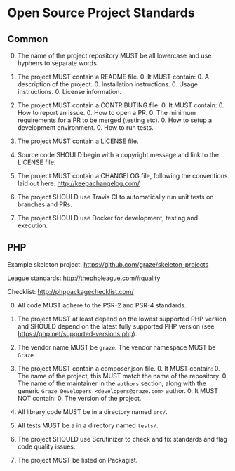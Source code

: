 # Open Source Project Standards

## Common

0. The name of the project repository MUST be all lowercase and use hyphens to separate words.

0. The project MUST contain a README file.
   0. It MUST contain:
		0. A description of the project.
		0. Installation instructions.
		0. Usage instructions.
		0. License information.

0. The project MUST contain a CONTRIBUTING file.
	0. It MUST contain:
		0. How to report an issue.
		0. How to open a PR.
		0. The minimum requirements for a PR to be merged (testing etc).
		0. How to setup a development environment.
		0. How to run tests.

0. The project MUST contain a LICENSE file.

0. Source code SHOULD begin with a copyright message and link to the LICENSE file.

0. The project MUST contain a CHANGELOG file, following the conventions laid out here: http://keepachangelog.com/

0. The project SHOULD use Travis CI to automatically run unit tests on branches and PRs.

0. The project SHOULD use Docker for development, testing and execution.

## PHP

Example skeleton project: https://github.com/graze/skeleton-projects

League standards: http://thephpleague.com/#quality

Checklist: http://phppackagechecklist.com/

0. All code MUST adhere to the PSR-2 and PSR-4 standards.

0. The project MUST at least depend on the lowest supported PHP version and SHOULD depend on the latest fully supported PHP version (see https://php.net/supported-versions.php).

0. The vendor name MUST be `graze`. The vendor namespace MUST be `Graze`.

0. The project MUST contain a composer.json file.
	0. It MUST contain:
		0. The name of the project, this MUST match the name of the repository.
		0. The name of the maintainer in the `authors` section, along with the generic `Graze Developers <developers@graze.com>` author.
	0. It MUST NOT contain:
		0. The version of the project.

0. All library code MUST be in a directory named `src/`.

0. All tests MUST be a in a directory named `tests/`.

0. The project SHOULD use Scrutinizer to check and fix standards and flag code quality issues.

0. The project MUST be listed on Packagist.

